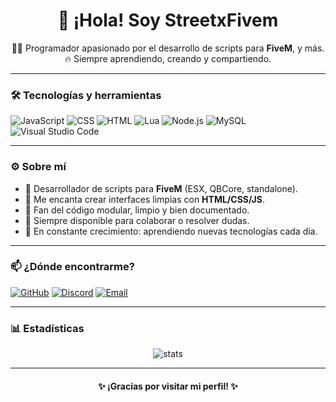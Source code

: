 <h1 align="center">👋 ¡Hola! Soy StreetxFivem</h1>

<p align="center">
  🧑‍💻 Programador apasionado por el desarrollo de scripts para <strong>FiveM</strong>,  y más.<br>
  🔥 Siempre aprendiendo, creando y compartiendo.
</p>

---

### 🛠️ Tecnologías y herramientas

![JavaScript](https://img.shields.io/badge/-JavaScript-F7DF1E?style=flat&logo=javascript&logoColor=000)
![CSS](https://img.shields.io/badge/-CSS3-1572B6?style=flat&logo=css3)
![HTML](https://img.shields.io/badge/-HTML5-E34F26?style=flat&logo=html5&logoColor=fff)
![Lua](https://img.shields.io/badge/-Lua-2C2D72?style=flat&logo=lua)
![Node.js](https://img.shields.io/badge/-Node.js-339933?style=flat&logo=node.js&logoColor=fff)
![MySQL](https://img.shields.io/badge/-MySQL-4479A1?style=flat&logo=mysql&logoColor=white)
![Visual Studio Code](https://img.shields.io/badge/-VS%20Code-007ACC?style=flat&logo=visual-studio-code)

---

### ⚙️ Sobre mí

- 🔧 Desarrollador de scripts para **FiveM** (ESX, QBCore, standalone).
- 🎨 Me encanta crear interfaces limpias con **HTML/CSS/JS**.
- 🧩 Fan del código modular, limpio y bien documentado.
- 💬 Siempre disponible para colaborar o resolver dudas.
- 🚀 En constante crecimiento: aprendiendo nuevas tecnologías cada día.

---

### 📫 ¿Dónde encontrarme?

[![GitHub](https://img.shields.io/badge/GitHub-100000?style=flat&logo=github&logoColor=white)](https://github.com/StreetxFivem)
[![Discord](https://img.shields.io/badge/Discord-5865F2?style=flat&logo=discord&logoColor=white)](https://discord.gg/tu-servidor)
[![Email](https://img.shields.io/badge/Email-D14836?style=flat&logo=gmail&logoColor=white)](mailto:tuemail@example.com)

---

### 📊 Estadísticas

<p align="center">
  <img src="https://github-readme-stats.vercel.app/api?username=StreetxFivem&show_icons=true&theme=radical" alt="stats" />
</p>

---

<h4 align="center">✨ ¡Gracias por visitar mi perfil! ✨</h4>

